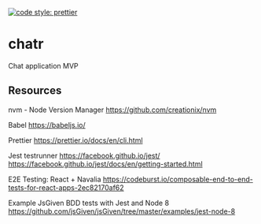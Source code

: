 [![code style: prettier](https://img.shields.io/badge/code_style-prettier-ff69b4.svg?style=flat-square)](https://github.com/prettier/prettier)

# chatr
Chat application MVP


## Resources

nvm - Node Version Manager
https://github.com/creationix/nvm

Babel
https://babeljs.io/

Prettier
https://prettier.io/docs/en/cli.html

Jest testrunner
https://facebook.github.io/jest/
https://facebook.github.io/jest/docs/en/getting-started.html

E2E Testing: React + Navalia 
https://codeburst.io/composable-end-to-end-tests-for-react-apps-2ec82170af62

Example JsGiven BDD tests with Jest and Node 8 
https://github.com/jsGiven/jsGiven/tree/master/examples/jest-node-8 